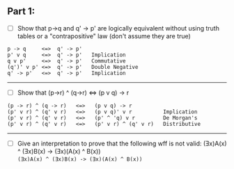 ## Part 1:
- [ ] Show that p->q and q' -> p' are logically equivalent without using truth tables or a "contrapositive" law (don't assume they are true)
```
p -> q     <=>  q' -> p'
p' v q     <=>  q' -> p'   Implication
q v p'     <=>  q' -> p'   Commutative
(q')' v p' <=>  q' -> p'   Double Negative
q' -> p'   <=>  q' -> p'   Implication
```
-----------------------------------------------------------------------------
- [ ] Show that (p->r) ^ (q->r) <=> (p v q) -> r
```
(p -> r) ^ (q -> r)   <=>   (p v q) -> r
(p' v r) ^ (q' v r)   <=>   (p v q)' v r          Implication
(p' v r) ^ (q' v r)   <=>   (p' ^ 'q) v r         De Morgan's
(p' v r) ^ (q' v r)   <=>   (p' v r) ^ (q' v r)   Distributive
```
-----------------------------------------------------------------------------
 - [ ] Give an interpretation to prove that the following wff is not valid:
 (Ǝx)A(x) ^ (Ǝx)B(x) -> (Ǝx)(A(x) ^ B(x))  
``
(Ǝx)A(x) ^ (Ǝx)B(x) -> (Ǝx)(A(x) ^ B(x))
``
